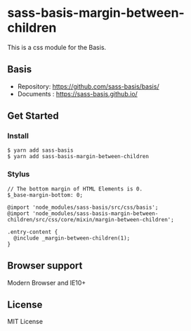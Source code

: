 # sass-basis-margin-between-children
This is a css module for the Basis.

## Basis
* Repository: https://github.com/sass-basis/basis/
* Documents : https://sass-basis.github.io/

## Get Started

### Install
```
$ yarn add sass-basis
$ yarn add sass-basis-margin-between-children
```

### Stylus
```
// The bottom margin of HTML Elements is 0.
$_base-margin-bottom: 0;

@import 'node_modules/sass-basis/src/css/basis';
@import 'node_modules/sass-basis-margin-between-children/src/css/core/mixin/margin-between-children';

.entry-content {
  @include _margin-between-children(1);
}
```

## Browser support
Modern Browser and IE10+

## License
MIT License

